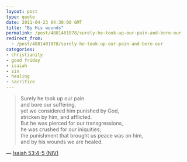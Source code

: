 ```yaml
---
layout: post
type: quote
date: 2011-04-23 04:30:00 GMT
title: "By His wounds"
permalink: /post/4881401078/surely-he-took-up-our-pain-and-bore-our
redirect_from: 
  - /post/4881401078/surely-he-took-up-our-pain-and-bore-our
categories:
- christianity
- good friday
- isaiah
- sin
- healing
- sacrifice
---
```

<blockquote>Surely he took up our pain<br>
and bore our suffering,<br>
yet we considered him punished by God,<br>
stricken by him, and afflicted.<br>
But he was pierced for our transgressions,<br>
he was crushed for our iniquities;<br>
the punishment that brought us peace was on him,<br>
and by his wounds we are healed.</blockquote>
<p>— <a href="http://www.biblegateway.com/passage/?search=Isaiah 53&version=NIV">Isaiah 53:4-5 (NIV)</a></p>